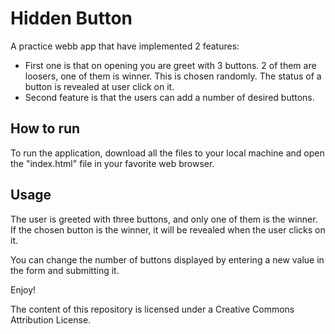 # Hidden Button

A practice webb app that have implemented 2 features: 
<ul>
<li> First one is that on opening you are greet with 3 buttons. 2 of them 
are loosers, one of them 
is winner. This is chosen randomly. The status of a button is revealed at 
user click on it.</li>
<li> Second feature is that the users can add a number of desired 
buttons.</li>
</ul>

## How to run

To run the application, download all the files to your local machine and 
open the "index.html" file in your favorite web browser.

## Usage

The user is greeted with three buttons, and only one of them is the 
winner.
If the chosen button is the winner, it will be revealed when the user 
clicks on it.

You can change the number of buttons displayed by entering a new value in 
the form and submitting it.

Enjoy!


The content of this repository is licensed under a Creative Commons 
Attribution License.

